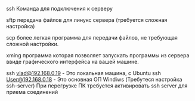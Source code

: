 ssh Команда для подключения к серверу

sftp передача файлов для линукс сервера
	(требуется сложная настройка)
	
scp более легкая программа для передачи файлов,
	не требующая сложной настройки.
	
xming программа которая позволяет запускать программы из сервера
	ввиде графического интерфейса на вашей машине.
	
ssh vlad@192.168.0.19 - Это локальная машина, с Ubuntu
ssh User@192.168.0.18 - Это основная ОП Windiws (Требутеся настройка ssh-server)
			При перегрузке ПК требуется активировать ssh server для
			приема соединений
